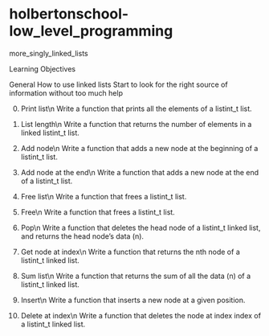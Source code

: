 # holbertonschool-low_level_programming

more_singly_linked_lists

Learning Objectives

General
How to use linked lists
Start to look for the right source of information without too much help

0. Print list\n
Write a function that prints all the elements of a listint_t list.

1. List length\n
Write a function that returns the number of elements in a linked listint_t list.

2. Add node\n
Write a function that adds a new node at the beginning of a listint_t list.

3. Add node at the end\n
Write a function that adds a new node at the end of a listint_t list.

4. Free list\n
Write a function that frees a listint_t list.

5. Free\n
Write a function that frees a listint_t list.

6. Pop\n
Write a function that deletes the head node of a listint_t linked list, and returns the head node’s data (n).

7. Get node at index\n
Write a function that returns the nth node of a listint_t linked list.

8. Sum list\n
Write a function that returns the sum of all the data (n) of a listint_t linked list.

9. Insert\n
Write a function that inserts a new node at a given position.

10. Delete at index\n
Write a function that deletes the node at index index of a listint_t linked list.
